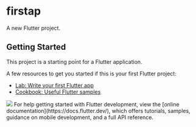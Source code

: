 # firstap

A new Flutter project.

## Getting Started

This project is a starting point for a Flutter application.

A few resources to get you started if this is your first Flutter project:

- [Lab: Write your first Flutter app](https://docs.flutter.dev/get-started/codelab)
- [Cookbook: Useful Flutter samples](https://docs.flutter.dev/cookbook)
<img src="https://w7.pngwing.com/pngs/537/866/png-transparent-flutter-hd-logo.png">
For help getting started with Flutter development, view the
[online documentation](https://docs.flutter.dev/), which offers tutorials,
samples, guidance on mobile development, and a full API reference.
